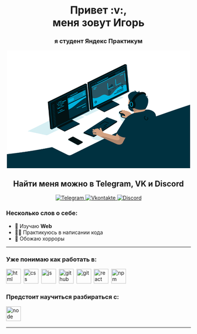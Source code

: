 <div id="header" align="center">
    <h1>Привет :v:, <br>меня зовут Игорь </h1>
    <h3>я студент Яндекс Практикум </h3>
     <img align="center" alt="GIF" src="https://raw.githubusercontent.com/KozyrevAlexey/KozyrevAlexey/main/image/code.gif?raw=true" width="500" height="320" />
</div>

<div id="socials" align="center">
    
<h2>Найти меня можно в Telegram, VK и Discord</h2>
  <a href="https://t.me/raneren">
    <img src="https://img.shields.io/badge/Telegram-blue?style=for-the-badge&logo=telegram&logoColor=white" alt="Telegram"/>
  </a>

  <a href="https://vk.com/raneren">
    <img src="https://img.shields.io/badge/%D0%92%D0%BA%D0%BE%D0%BD%D1%82%D0%B0%D0%BA%D1%82%D0%B5-blue?logo=vk&logoColor=white&style=for-the-badge" alt="Vkontakte"/>
  </a>

  <a href="https://discordapp.com/users/363787074312208385">
    <img src="https://img.shields.io/badge/-discord-blue?style=for-the-badge&logo=discord&logoColor=white" alt="Discord"/>
  </a>
   
   
</div>

### Несколько слов о себе:
- 🌱 Изучаю **Web**
- 🧑‍💻 Практикуюсь в написании кода
- 🧟 Обожаю хорроры
---

### Уже понимаю как работать в:
<img src="https://cdn.jsdelivr.net/gh/devicons/devicon/icons/html5/html5-original.svg" title="html" width="40" height="40"/>&nbsp;
<img src="https://cdn.jsdelivr.net/gh/devicons/devicon/icons/css3/css3-original.svg" title="css" width="40" height="40"/>&nbsp;
<img src="https://cdn.jsdelivr.net/gh/devicons/devicon/icons/javascript/javascript-original.svg" title="js" width="40" height="40"/>&nbsp;
<img src="https://cdns.iconmonstr.com/wp-content/releases/preview/2012/240/iconmonstr-github-1.png" title="github" width="40" height="40"/>&nbsp;
<img src="https://cdn.jsdelivr.net/gh/devicons/devicon/icons/git/git-plain.svg" title="git" width="40" height="40"/>&nbsp;
<img src="https://cdn.jsdelivr.net/gh/devicons/devicon/icons/react/react-original.svg" title="react" width="40" height="40"/>&nbsp;
<img src="https://cdn.jsdelivr.net/gh/devicons/devicon/icons/npm/npm-original-wordmark.svg" title="npm" width="40" height="40"/>&nbsp;


### Предстоит научиться разбираться с:      
<img src="https://cdn.jsdelivr.net/gh/devicons/devicon/icons/nodejs/nodejs-original.svg" title="node" width="40" height="40"/>&nbsp;

---


<div id="stat" align="center">
    <img src="http://github-profile-summary-cards.vercel.app/api/cards/profile-details?username=Raneren&theme=github_dark" alt=""/>
    <img src="http://github-profile-summary-cards.vercel.app/api/cards/most-commit-language?username=Raneren&theme=github_dark" alt=""/>
     <img src="http://github-profile-summary-cards.vercel.app/api/cards/stats?username=Raneren&theme=github_dark" alt=""/>
</div>

